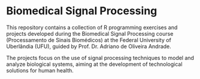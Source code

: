 # Biomedical Signal Processing

This repository contains a collection of R programming exercises and projects developed during the Biomedical Signal Processing course (Processamento de Sinais Biomédicos) at the Federal University of Uberlândia (UFU), guided by Prof. Dr. Adriano de Oliveira Andrade.

The projects focus on the use of signal processing techniques to model and analyze biological systems, aiming at the development of technological solutions for human health.
